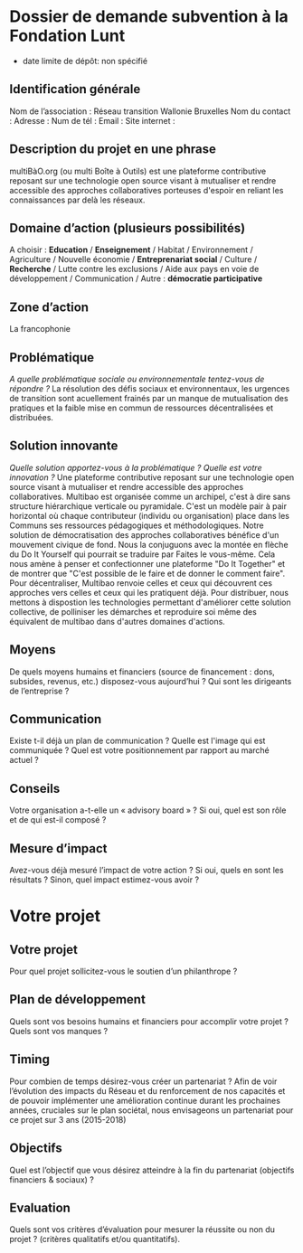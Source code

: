 # Dossier de demande subvention à la Fondation Lunt

* date limite de dépôt: non spécifié

## Identification générale 

Nom de l’association : Réseau transition Wallonie Bruxelles
Nom du contact :
Adresse :
Num de tél :
Email :
Site internet :

## Description du projet en une phrase
multiBàO.org (ou multi Boîte à Outils) est une plateforme contributive reposant sur une technologie open source visant à mutualiser et rendre accessible des approches collaboratives porteuses d'espoir en reliant les connaissances par delà les réseaux. 

## Domaine d’action (plusieurs possibilités)

A choisir : **Education** / **Enseignement** / Habitat / Environnement / Agriculture / Nouvelle économie / **Entreprenariat social** / Culture / **Recherche** / Lutte contre les exclusions / Aide aux pays en voie de développement / Communication /  Autre : **démocratie participative**

## Zone d’action
La francophonie

## Problématique

_A quelle problématique sociale ou environnementale tentez-vous de répondre ?_
La résolution des défis sociaux et environnentaux, les urgences de transition sont acuellement frainés par un manque de mutualisation des pratiques et la faible mise en commun de ressources décentralisées et distribuées.

## Solution innovante

_Quelle solution apportez-vous à la problématique ? Quelle est votre innovation ?_
Une plateforme contributive reposant sur une technologie open source visant à mutualiser et rendre accessible des approches collaboratives.
Multibao est organisée comme un archipel, c'est à dire sans structure hiérarchique verticale ou pyramidale. C'est un modèle pair à pair horizontal où chaque contributeur (individu ou organisation) place dans les Communs ses ressources pédagogiques et méthodologiques.
Notre solution de démocratisation des approches collaboratives bénéfice d'un mouvement civique de fond. Nous la conjuguons avec la montée en flèche du Do It Yourself qui pourrait se traduire par Faites le vous-même. Cela nous amène à penser et confectionner une plateforme "Do It Together" et de montrer que "C'est possible de le faire et de donner le comment faire". Pour décentraliser, Multibao renvoie celles et ceux qui découvrent ces approches vers celles et ceux qui les pratiquent déjà. Pour distribuer, nous mettons à dispostion les technologies permettant d'améliorer cette solution collective, de polliniser les démarches et reproduire soi même des équivalent de multibao dans d'autres domaines d'actions. 

## Moyens

De quels moyens humains et financiers (source de financement : dons, subsides, revenus, etc.) disposez-vous aujourd’hui ? Qui sont les dirigeants de l’entreprise ?

## Communication

Existe t-il déjà un plan de communication ? Quelle est l'image qui est communiquée ? Quel est votre positionnement par rapport au marché actuel ?

## Conseils

Votre organisation a-t-elle un « advisory board » ? Si oui, quel est son rôle et de qui est-il composé ?

## Mesure d’impact

Avez-vous déjà mesuré l’impact de votre action ? Si oui, quels en sont les résultats ? Sinon, quel impact estimez-vous avoir ? 

# Votre projet

## Votre projet

Pour quel projet sollicitez-vous le soutien d’un philanthrope ?

## Plan de développement
Quels sont vos besoins humains et financiers pour accomplir votre projet ? Quels sont vos manques ?

## Timing
Pour combien de temps désirez-vous créer un partenariat ?
Afin de voir l’évolution des impacts du Réseau et du renforcement de nos capacités et de pouvoir implémenter une amélioration continue durant les prochaines années, cruciales sur le plan sociétal, nous envisageons un partenariat pour ce projet sur 3 ans (2015-2018)

## Objectifs
Quel est l’objectif que vous désirez atteindre à la fin du partenariat (objectifs financiers & sociaux) ? 

## Evaluation
Quels sont vos critères d’évaluation pour mesurer la réussite ou non du projet ? (critères qualitatifs et/ou quantitatifs).
